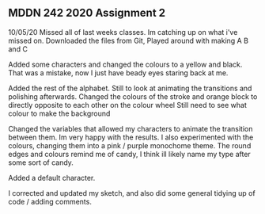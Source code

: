 ## MDDN 242 2020 Assignment 2

10/05/20
Missed all of last weeks classes. Im catching up on what i've missed on.
Downloaded the files from Git, Played around with making A B and C 

Added some characters and changed the colours to a yellow and black. That was a mistake, now I just have beady eyes staring back at me. 

Added the rest of the alphabet. Still to look at animating the transitions and polishing afterwards. 
Changed the colours of the stroke and orange block to directly opposite to each other on the colour wheel
Still need to see what colour to make the background

Changed the variables that allowed my characters to animate the transition between them. 
Im very happy with the results. I also experimented with the colours, changing them into a pink / purple
monochome theme. The round edges and colours remind me of candy, I think ill likely name my type after
some sort of candy. 

Added a default character.

I corrected and updated my sketch, and also did some general tidying up of code / adding comments. 